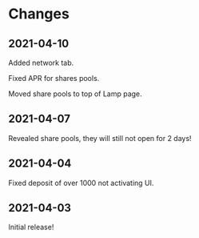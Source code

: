 # Changes

## 2021-04-10

Added network tab.

Fixed APR for shares pools.

Moved share pools to top of Lamp page.

## 2021-04-07

Revealed share pools, they will still not open for 2 days!

## 2021-04-04

Fixed deposit of over 1000 not activating UI.

## 2021-04-03

Initial release!

